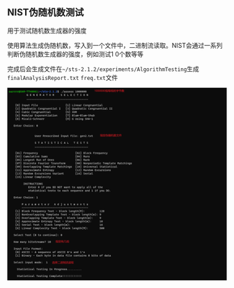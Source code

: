## NIST伪随机数测试

用于测试随机数生成器的强度

使用算法生成伪随机数，写入到一个文件中，二进制流读取。NIST会通过一系列判断伪随机数生成器的强度，例如测试1 0个数等等

完成后会生成文件在`~/sts-2.1.2/experiments/AlgorithmTesting`生成`finalAnalysisReport.txt`  `freq.txt`文件

![使用流程](使用流程.png)

